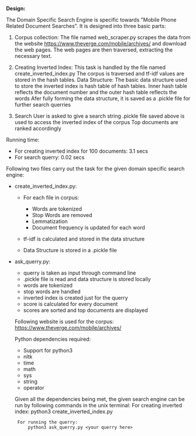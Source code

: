**Design:**

The Domain Specific Search Engine is specific towards "Mobile Phone Related Document Searches".
It is designed into three basic parts:

1. Corpus collection:
	The file named web_scraper.py scrapes the data from the website https://www.theverge.com/mobile/archives/ and download the web pages.
	The web pages are then traversed, extracting the necessary text.

2. Creating Inverted Index: 
	This task is handled by the file named create_inverted_index.py
	The corpus is traversed and tf-idf values are stored in the hash tables.
	Data Structure: The basic data structure used to store the inverted index is hash table of hash tables.
	Inner hash table reflects the document number and the outer hash table reflects the words
	Afer fully forming the data structure, it is saved as a .pickle file for further search querries

3. Search
	User is asked to give a search string
	.pickle file saved above is used to access the inverted index of the corpus
	Top documents are ranked accordingly

Running time:
  - For creating inverted index for 100 documents: 3.1 secs
  - For search querry: 0.02 secs



Following two files carry out the task for the given domain specific search engine:
  - create_inverted_index.py:
      - For each file in corpus:
        - Words are tokenized
        - Stop Words are removed
        - Lemmatization
        - Document frequency is updated for each word
      
      - tf-idf is calculated and stored in the data structure
      - Data Structure is stored in a .pickle file
 
 - ask_querry.py:
    - querry is taken as input through command line
    - .pickle file is read and data structure is stored locally
    - words are tokenized
    - stop words are handled
    - inverted index is created just for the querry
    - score is calculated for every document
    - scores are sorted and top documents are displayed

	
	Following website is used for the corpus: https://www.theverge.com/mobile/archives/
  
    Python dependencies required:
    - Support for python3
    - nltk
    - time
    - math
    - sys
    - string
    - operator

	Given all the dependencies being met, the given search engine can be run by following commands in the unix terminal:
		For creating inverted index:
			python3 create_inverted_index.py

		For running the querry:
			python3 ask_querry.py <your querry here>

